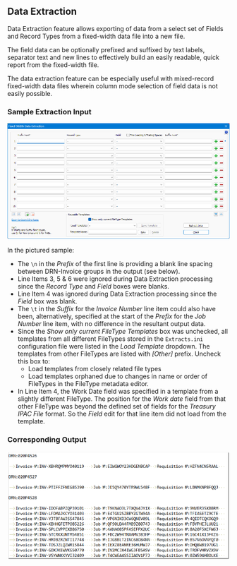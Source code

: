 ## Data Extraction

Data Extraction feature allows exporting of data from a select set of Fields and Record Types from a fixed-width data file into a new file.

The field data can be optionally prefixed and suffixed by text labels, separator text and new lines to effectively build an easily readable, quick report from the fixed-width file.

The data extraction feature can be especially useful with mixed-record fixed-width data files wherein column mode selection of field data is not easily possible.

### Sample Extraction Input
![Sample_Data_Extract_Dialog](https://raw.githubusercontent.com/shriprem/FWDataViz/master/images/data_extract_dialog.png)

In the pictured sample:
* The `\n` in the _Prefix_ of the first line is providing a blank line spacing between DRN-Invoice groups in the output (see below).
* Line Items 3, 5 & 6 were ignored during Data Extraction processing since the _Record Type_ and _Field_ boxes were blanks.
* Line Item 4 was ignored during Data Extraction processing since the _Field_ box was blank.
* The `\t` in the _Suffix_ for the _Invoice Number_ line item could also have been, alternatively, specified at the start of the _Prefix_ for the _Job Number_ line item, with no difference in the resultant output data.
* Since the _Show only current FileType Templates_ box was unchecked, all templates from all different FileTypes stored in the `Extracts.ini` configuration file were listed in the _Load Template_ dropdown. The templates from other FileTypes are listed with _[Other]_ prefix. Uncheck this box to:
   * Load templates from closely related file types
   * Load templates orphaned due to changes in name or order of FileTypes in the FileType metadata editor.
* In Line Item 4, the Work Date field was specified in a template from a slightly different FileType. The position for the _Work date_ field from that other FileType was beyond the defined set of fields for the _Treasury IPAC File_ format. So the _Field_ edit for that line item did not load from the template.

### Corresponding Output
![Sample_Data_Output](https://raw.githubusercontent.com/shriprem/FWDataViz/master/images/data_extract_output.png)
